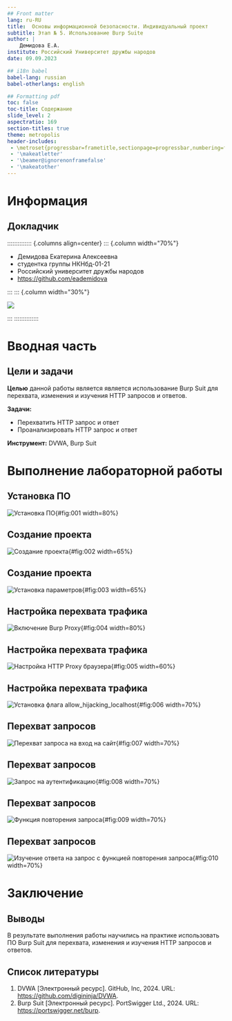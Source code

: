 ```yaml
---
## Front matter
lang: ru-RU
title:  Основы информационной безопасности. Индивидуальный проект
subtitle: Этап № 5. Использование Burp Suite
author: |
	Демидова Е.А.
institute: Российский Университет дружбы народов
date: 09.09.2023

## i18n babel
babel-lang: russian
babel-otherlangs: english

## Formatting pdf
toc: false
toc-title: Содержание
slide_level: 2
aspectratio: 169
section-titles: true
theme: metropolis
header-includes:
 - \metroset{progressbar=frametitle,sectionpage=progressbar,numbering=fraction}
 - '\makeatletter'
 - '\beamer@ignorenonframefalse'
 - '\makeatother'
---
```


# Информация

## Докладчик

:::::::::::::: {.columns align=center}
::: {.column width="70%"}

  * Демидова Екатерина Алексеевна
  * студентка группы НКНбд-01-21
  * Российский университет дружбы народов
  * <https://github.com/eademidova>

:::
::: {.column width="30%"}

![](./image/ava.jpg)

:::
::::::::::::::

# Вводная часть

## Цели и задачи

**Целью** данной работы является является использование Burp Suit для перехвата, изменения и изучения HTTP запросов и ответов. 

**Задачи:**

- Перехватить HTTP запрос и ответ
- Проанализировать HTTP запрос и ответ

**Инструмент:** DVWA, Burp Suit

# Выполнение лабораторной работы

## Установка ПО

![Установка ПО](image/1.png){#fig:001 width=80%}

## Создание проекта

![Создание проекта](image/2.png){#fig:002 width=65%}

## Создание проекта

![Установка параметров](image/3.png){#fig:003 width=65%}

## Настройка перехвата трафика

![Включение Burp Proxy](image/4.png){#fig:004 width=80%}

## Настройка перехвата трафика

![Настройка HTTP Proxy браузера](image/5.png){#fig:005 width=60%}

## Настройка перехвата трафика

![Установка флага allow_hijacking_localhost](image/6.png){#fig:006 width=70%}

## Перехват запросов

![Перехват запроса на вход на сайт](image/7.png){#fig:007 width=70%}

## Перехват запросов

![Запрос на аутентификацию](image/8.png){#fig:008 width=70%}

## Перехват запросов

![Функция повторения запроса](image/9.png){#fig:009 width=70%}

## Перехват запросов

![Изучение ответа на запрос с функцией повторения запроса](image/10.png){#fig:010 width=70%}

# Заключение

## Выводы

В результате выполнения работы научились на практике использовать ПО Burp Suit для перехвата, изменения и изучения HTTP запросов и ответов. 

## Список литературы

1. DVWA [Электронный ресурс]. GitHub, Inc, 2024. URL: https://github.com/digininja/DVWA.
2. Burp Suit [Электронный ресурс]. PortSwigger Ltd., 2024. URL: https://portswigger.net/burp.